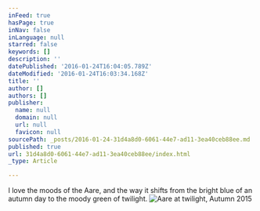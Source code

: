 ```yaml
---
inFeed: true
hasPage: true
inNav: false
inLanguage: null
starred: false
keywords: []
description: ''
datePublished: '2016-01-24T16:04:05.789Z'
dateModified: '2016-01-24T16:03:34.168Z'
title: ''
author: []
authors: []
publisher:
  name: null
  domain: null
  url: null
  favicon: null
sourcePath: _posts/2016-01-24-31d4a8d0-6061-44e7-ad11-3ea40ceb88ee.md
published: true
url: 31d4a8d0-6061-44e7-ad11-3ea40ceb88ee/index.html
_type: Article

---
```

I love the moods of the Aare, and the way it shifts from the bright blue of an autumn day to the moody green of twilight.
![Aare at twilight, Autumn 2015](https://the-grid-user-content.s3-us-west-2.amazonaws.com/2b6af3c7-6e29-43a6-8f72-d1f1ebeab123.jpg)